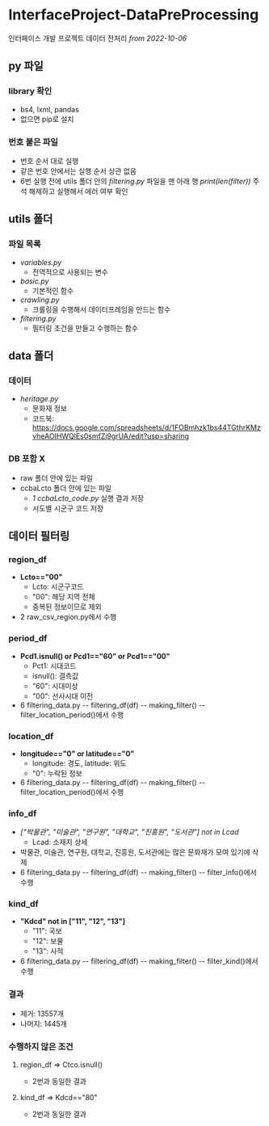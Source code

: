 # InterfaceProject-DataPreProcessing
인터페이스 개발 프로젝트 데이터 전처리 _from 2022-10-06_

## py 파일
### library 확인
- bs4, lxml, pandas
- 없으면 pip로 설치

### 번호 붙은 파일
- 번호 순서 대로 실행
- 같은 번호 안에서는 실행 순서 상관 없음
- 6번 실행 전에 utils 폴더 안의 _filtering.py_ 파일을 맨 아래 행 _print(len(filter))_ 주석 해제하고 실행해서 에러 여부 확인


## utils 폴더
### 파일 목록
- _variables.py_
  - 전역적으로 사용되는 변수
- _basic.py_
  - 기본적인 함수
- _crawling.py_
  - 크롤링을 수행해서 데이터프레임을 만드는 함수
- _filtering.py_
  - 필터링 조건을 만들고 수행하는 함수


## data 폴더
### 데이터
- _heritage.py_
  - 문화재 정보
  - 코드북: https://docs.google.com/spreadsheets/d/1FOBmhzk1bs44TGthrKMzvheAOIHWQlEs0smfZi9grUA/edit?usp=sharing

### DB 포함 X
- raw 폴더 안에 있는 파일
- ccbaLcto 폴더 안에 있는 파일
  - _1 ccbaLcto_code.py_ 실행 결과 저장
  - 시도별 시군구 코드 저장


## 데이터 필터링
### region_df
- __Lcto=="00"__
  - Lcto: 시군구코드
  - "00": 해당 지역 전체 
  - 중복된 정보이므로 제외
- 2 raw_csv_region.py에서 수행

### period_df
- __Pcd1.isnull() or Pcd1=="60" or Pcd1=="00"__
  - Pct1: 시대코드
  - isnull(): 결측값
  - "60": 시대미상
  - "00": 선사시대 이전
- 6 filtering_data.py -- filtering_df(df) -- making_filter() -- filter_location_period()에서 수행

### location_df
- __longitude=="0" or latitude=="0"__
  - longitude: 경도, latitude: 위도
  - "0": 누락된 정보
- 6 filtering_data.py -- filtering_df(df) -- making_filter() -- filter_location_period()에서 수행

### info_df
- _["박물관", "미술관", "연구원", "대학교", "진흥원", "도서관"] not in Lcad_
  - Lcad: 소재지 상세
- 박물관, 미술관, 연구원, 대학교, 진흥원, 도서관에는 많은 문화재가 모여 있기에 삭제
- 6 filtering_data.py -- filtering_df(df) -- making_filter() -- filter_info()에서 수행

### kind_df
- __"Kdcd" not in ["11", "12", "13"]__
  - "11": 국보
  - "12": 보물
  - "13": 사적
-  6 filtering_data.py -- filtering_df(df) -- making_filter() -- filter_kind()에서 수행

### 결과
- 제거: 13557개
- 나머지: 1445개


### 수행하지 않은 조건
1. region_df ⇒ Ctco.isnull()
   * 2번과 동일한 결과

2. kind_df ⇒ Kdcd=="80"
   * 2번과 동일한 결과
